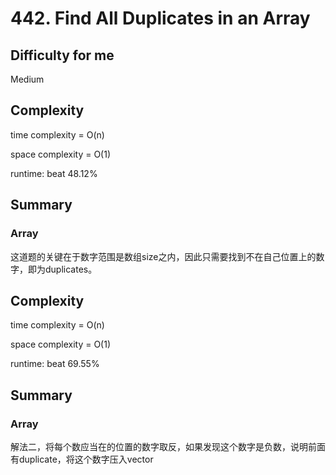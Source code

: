# 442. Find All Duplicates in an Array
## Difficulty for me

Medium

## Complexity
time complexity = O(n)

space complexity = O(1)

runtime: beat 48.12%

## Summary
### Array

这道题的关键在于数字范围是数组size之内，因此只需要找到不在自己位置上的数字，即为duplicates。

## Complexity
time complexity = O(n)

space complexity = O(1)

runtime: beat 69.55%

## Summary
### Array

解法二，将每个数应当在的位置的数字取反，如果发现这个数字是负数，说明前面有duplicate，将这个数字压入vector


